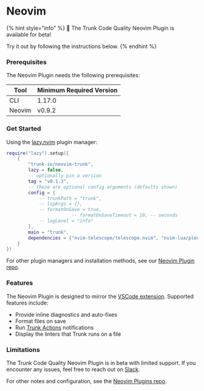 # Neovim

{% hint style="info" %}
📘 The Trunk Code Quality Neovim Plugin is available for beta!

Try it out by following the instructions below.
{% endhint %}

### Prerequisites

The Neovim Plugin needs the following prerequisites:

| Tool   | Minimum Required Version |
| ------ | ------------------------ |
| CLI    | 1.17.0                   |
| Neovim | v0.9.2                   |

### Get Started

Using the [lazy.nvim](https://github.com/folke/lazy.nvim#readme) plugin manager:

```lua
require("lazy").setup({
	{
		"trunk-io/neovim-trunk",
		lazy = false,
		-- optionally pin a version
		tag = "v0.1.3",
		-- these are optional config arguments (defaults shown)
		config = {
			-- trunkPath = "trunk",
			-- lspArgs = {},
			-- formatOnSave = true,
                        -- formatOnSaveTimeout = 10, -- seconds
			-- logLevel = "info"
		},
		main = "trunk",
		dependencies = {"nvim-telescope/telescope.nvim", "nvim-lua/plenary.nvim"}
	}
})
```

For other plugin managers and installation methods, see our [Neovim Plugin repo](https://github.com/trunk-io/neovim-trunk#installation).

### Features

The Neovim Plugin is designed to mirror the [VSCode extension](broken-reference). Supported features include:

* Provide inline diagnostics and auto-fixes
* Format files on save
* Run [Trunk Actions](broken-reference) notifications
* Display the linters that Trunk runs on a file

### Limitations

The Trunk Code Quality Neovim Plugin is in beta with limited support. If you encounter any issues, feel free to reach out on [Slack](https://slack.trunk.io).

For other notes and configuration, see the [Neovim Plugins repo](https://github.com/trunk-io/neovim-trunk#trunk-check-neovim-plugin).
